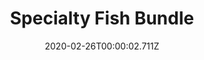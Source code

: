 ---
templateKey: blog-post
featuredpost: false
date: 2020-02-26T00:00:02.711Z
featuredimage: /img/Specialty_Fish_Bundle.png
title: Specialty Fish Bundle
description: Fish Tank
reward: Dish o The Sea (5)
tags:
  - Pufferfish
  - Ghostfish
  - Sandfish
  - Woodskip
  - bundles
---